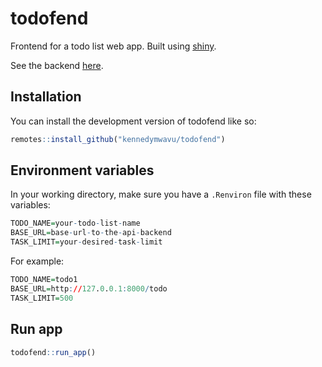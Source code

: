
<!-- README.md is generated from README.Rmd. Please edit that file -->

# todofend

<!-- badges: start -->
<!-- badges: end -->

Frontend for a todo list web app. Built using
[shiny](https://shiny.posit.co/).

See the backend [here](https://github.com/kennedymwavu/todobend).

## Installation

You can install the development version of todofend like so:

``` r
remotes::install_github("kennedymwavu/todofend")
```

## Environment variables

In your working directory, make sure you have a `.Renviron` file with
these variables:

``` r
TODO_NAME=your-todo-list-name
BASE_URL=base-url-to-the-api-backend
TASK_LIMIT=your-desired-task-limit
```

For example:

``` r
TODO_NAME=todo1
BASE_URL=http://127.0.0.1:8000/todo
TASK_LIMIT=500
```

## Run app

``` r
todofend::run_app()
```
